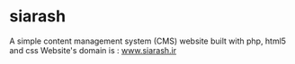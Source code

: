 # siarash
A simple content management system (CMS) website built with php, html5 and css
Website's domain is : www.siarash.ir
